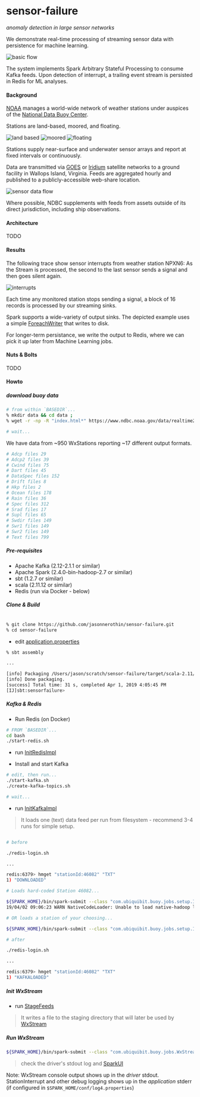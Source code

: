 # sensor-failure

*anomaly detection in large sensor networks*

We demonstrate real-time processing of streaming sensor data with persistence for machine learning.

![basic flow](img/buoy-flow.png) 

The system implements Spark Arbitrary Stateful Processing to consume Kafka feeds. Upon detection of interrupt, a trailing event stream is persisted in Redis for ML analyses.

#### Background

[NOAA](https://www.noaa.gov/) manages a world-wide network of weather stations under auspices of the [National Data Buoy Center](https://www.ndbc.noaa.gov/). 

Stations are land-based, moored, and floating.

![land based](img/sbio1.png)
![moored](img/image003.png)
![floating](img/12m1.png)

Stations supply near-surface and underwater sensor arrays and report at fixed intervals or continuously. 

Data are transmitted via [GOES](https://en.wikipedia.org/wiki/Geostationary_Operational_Environmental_Satellite) or [Iridium](https://en.wikipedia.org/wiki/Iridium_satellite_constellation) satellite networks to a ground facility in Wallops Island, Virginia. Feeds are aggregated hourly and published to a publicly-accessible web-share location.

![sensor data flow](img/NDBC-dataflow.png)

Where possible, NDBC supplements with feeds from assets outside of its direct jurisdiction, including ship observations.

#### Architecture

TODO 

#### Results

The following trace show sensor interrupts from weather station NPXN6: As the Stream is processed, the second to the last sensor sends a signal and then goes silent again.

![interrupts](img/two-interrupts.png)

Each time any monitored station stops sending a signal, a block of 16 records is processed by our streaming sinks.

Spark supports a wide-variety of output sinks. The depicted example uses a simple [ForeachWriter](src/main/scala/com/ubiquibit/buoy/jobs/InterruptWriter.scala) that writes to disk.

For longer-term persistance, we write the output to Redis, where we can pick it up later from Machine Learning jobs.

#### Nuts & Bolts

TODO 

#### Howto

#####  download buoy data 

```bash 
# from within `BASEDIR`...
% mkdir data && cd data ;
% wget -r -np -R "index.html*" https://www.ndbc.noaa.gov/data/realtime2/ ; 

# wait...

```

We have data from ~950 WxStations reporting ~17 different output formats. 

```bash
# Adcp files 29
# Adcp2 files 39
# Cwind files 75
# Dart files 45
# DataSpec files 152
# Drift files 8
# Hkp files 2
# Ocean files 178
# Rain files 36
# Spec files 312
# Srad files 17
# Supl files 65
# Swdir files 149
# Swr1 files 149
# Swr2 files 149
# Text files 799
```

##### Pre-requisites

- Apache Kafka (2.12-2.1.1 or similar)
- Apache Spark (2.4.0-bin-hadoop-2.7 or similar)
- sbt (1.2.7 or similar)
- scala (2.11.12 or similar)
- Redis (run via Docker - below)

##### Clone & Build

```bash

% git clone https://github.com/jasonnerothin/sensor-failure.git
% cd sensor-failure 
```
- edit [application.properties](src/main/resources/application.properties)
```bash
% sbt assembly

...

[info] Packaging /Users/jason/scratch/sensor-failure/target/scala-2.11/sensorfailure-assembly-1.0.jar ...
[info] Done packaging.
[success] Total time: 31 s, completed Apr 1, 2019 4:05:45 PM
[IJ]sbt:sensorfailure> 

```

##### Kafka & Redis

- Run Redis (on Docker)
````bash
# FROM `BASEDIR`...
cd bash
./start-redis.sh
````
- run [InitRedisImpl](src/main/scala/com/ubiquibit/buoy/jobs/setup/InitKafka.scala) 

- Install and start Kafka 

```bash 
# edit, then run...
./start-kafka.sh
./create-kafka-topics.sh

# wait...
```

- run [InitKafkaImpl](src/main/scala/com/ubiquibit/buoy/jobs/setup/InitKafka.scala) 

> It loads one (text) data feed per run from filesystem - recommend 3-4 runs for simple setup.

```bash

# before

./redis-login.sh

...

redis:6379> hmget "stationId:46082" "TXT"
1) "DOWNLOADED"

# Loads hard-coded Station 46082...

${SPARK_HOME}/bin/spark-submit --class "com.ubiquibit.buoy.jobs.setup.InitKafkaImpl" --master "spark://${SPARK_HOST}:7077" --deploy-mode cluster --executor-cores 2 --packages "org.apache.spark:spark-sql-kafka-0-10_2.11:2.4.0" "/Users/jason/scratch/sensor-failure/target/scala-2.11/sensorfailure-assembly-1.0.jar"
19/04/02 09:06:23 WARN NativeCodeLoader: Unable to load native-hadoop library for your platform... using builtin-java classes where applicable

# OR loads a station of your choosing...

${SPARK_HOME}/bin/spark-submit --class "com.ubiquibit.buoy.jobs.setup.InitKafkaImpl" --master "spark://${SPARK_HOST}:7077" --deploy-mode cluster --executor-cores 2 --packages "org.apache.spark:spark-sql-kafka-0-10_2.11:2.4.0" "/Users/jason/scratch/sensor-failure/Target/scala-2.11/sensorfailure-assembly-1.0.jar" "BZST2"

# after

./redis-login.sh

...

redis:6379> hmget "stationId:46082" "TXT"
1) "KAFKALOADED"
```

##### Init WxStream

- run [StageFeeds](src/main/scala/com/ubiquibit/buoy/jobs/util/StageFeeds.scala)

> It writes a file to the staging directory that will later be used by [WxStream](src/main/scala/com/ubiquibit/buoy/jobs/WxStream.scala)

##### Run WxStream

```bash
${SPARK_HOME}/bin/spark-submit --class "com.ubiquibit.buoy.jobs.WxStream" --master "spark://${SPARK_HOST}:7077" --deploy-mode cluster --executor-cores 4 --packages "org.apache.spark:spark-sql-kafka-0-10_2.11:2.4.0" "/Users/jason/scratch/sensor-failure/target/scala-2.11/sensorfailure-assembly-1.0.jar"
``` 

> check the driver's stdout log and [SparkUI](http://localhost:8080)

Note: WxStream console output shows up in the *driver* stdout. StationInterrupt and other debug logging shows up in the *application* stderr (if configured in `$SPARK_HOME/conf/log4.properties`)
